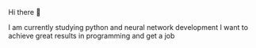 Hi there 👋

I am currently studying python and neural network development
I want to achieve great results in programming and get a job
